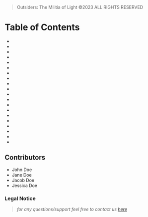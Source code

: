 > Outsiders: The Militia of Light ©2023 ALL RIGHTS RESERVED

Table of Contents
==========================

*
*
*
*
*
*
*
*
*
*
*
*
*
*
*
*
*
*
*
*

Contributors
--------------------------
* John Doe
* Jane Doe
* Jacob Doe
* Jessica Doe


### Legal Notice

> *for any questions/support feel free to contact us [here](mailto:quinn@playoutsiders.com)*

<!--

**Here are some ideas to get you started:**

🙋‍♀️ A short introduction - what is your organization all about?
🌈 Contribution guidelines - how can the community get involved?
👩‍💻 Useful resources - where can the community find your docs? Is there anything else the community should know?
🍿 Fun facts - what does your team eat for breakfast?
🧙 Remember, you can do mighty things with the power of [Markdown](https://docs.github.com/github/writing-on-github/getting-started-with-writing-and-formatting-on-github/basic-writing-and-formatting-syntax)
-->
